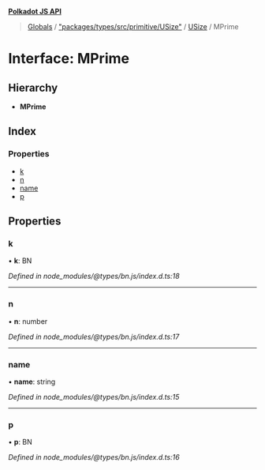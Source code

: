 **[Polkadot JS API](../README.md)**

> [Globals](../globals.md) / ["packages/types/src/primitive/USize"](../modules/_packages_types_src_primitive_usize_.md) / [USize](../classes/_packages_types_src_primitive_usize_.usize.md) / MPrime

# Interface: MPrime

## Hierarchy

* **MPrime**

## Index

### Properties

* [k](_packages_types_src_primitive_usize_.usize.mprime.md#k)
* [n](_packages_types_src_primitive_usize_.usize.mprime.md#n)
* [name](_packages_types_src_primitive_usize_.usize.mprime.md#name)
* [p](_packages_types_src_primitive_usize_.usize.mprime.md#p)

## Properties

### k

•  **k**: BN

*Defined in node_modules/@types/bn.js/index.d.ts:18*

___

### n

•  **n**: number

*Defined in node_modules/@types/bn.js/index.d.ts:17*

___

### name

•  **name**: string

*Defined in node_modules/@types/bn.js/index.d.ts:15*

___

### p

•  **p**: BN

*Defined in node_modules/@types/bn.js/index.d.ts:16*
